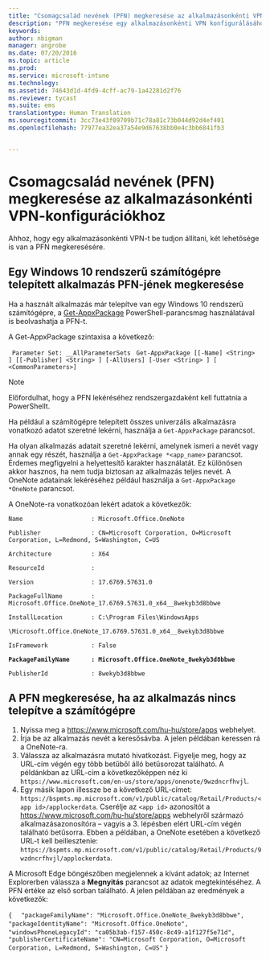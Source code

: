 ```yaml
---
title: "Csomagcsalád nevének (PFN) megkeresése az alkalmazásonkénti VPN-ekhez | Microsoft Intune"
description: "PFN megkeresése egy alkalmazásonkénti VPN konfigurálásához."
keywords: 
author: nbigman
manager: angrobe
ms.date: 07/20/2016
ms.topic: article
ms.prod: 
ms.service: microsoft-intune
ms.technology: 
ms.assetid: 74643d1d-4fd9-4cff-ac79-1a42281d2f76
ms.reviewer: tycast
ms.suite: ems
translationtype: Human Translation
ms.sourcegitcommit: 3cc73e43f09709b71c78a81c73b044d92d4ef401
ms.openlocfilehash: 77977ea32ea37a54e9d67638bb0e4c3bb6841fb3


---
```


# Csomagcsalád nevének (PFN) megkeresése az alkalmazásonkénti VPN-konfigurációkhoz

Ahhoz, hogy egy alkalmazásonkénti VPN-t be tudjon állítani, két lehetősége is van a PFN megkeresésére.

## Egy Windows 10 rendszerű számítógépre telepített alkalmazás PFN-jének megkeresése

Ha a használt alkalmazás már telepítve van egy Windows 10 rendszerű számítógépre, a [Get-AppxPackage](https://technet.microsoft.com/library/hh856044.aspx) PowerShell-parancsmag használatával is beolvashatja a PFN-t.

A Get-AppxPackage szintaxisa a következő:

` Parameter Set: __AllParameterSets`
` Get-AppxPackage [[-Name] <String> ] [[-Publisher] <String> ] [-AllUsers] [-User <String> ] [ <CommonParameters>]`

> [!NOTE]
Előfordulhat, hogy a PFN lekéréséhez rendszergazdaként kell futtatnia a PowerShellt.

Ha például a számítógépre telepített összes univerzális alkalmazásra vonatkozó adatot szeretné lekérni, használja a `Get-AppxPackage` parancsot.

Ha olyan alkalmazás adatait szeretné lekérni, amelynek ismeri a nevét vagy annak egy részét, használja a `Get-AppxPackage *<app_name>` parancsot. Érdemes megfigyelni a helyettesítő karakter használatát. Ez különösen akkor hasznos, ha nem tudja biztosan az alkalmazás teljes nevét. A OneNote adatainak lekéréséhez például használja a `Get-AppxPackage *OneNote` parancsot.


A OneNote-ra vonatkozóan lekért adatok a következők:

`Name                   : Microsoft.Office.OneNote`

`Publisher              : CN=Microsoft Corporation, O=Microsoft Corporation, L=Redmond, S=Washington, C=US`

`Architecture           : X64`

`ResourceId             :`

`Version                : 17.6769.57631.0`

`PackageFullName        : Microsoft.Office.OneNote_17.6769.57631.0_x64__8wekyb3d8bbwe`

`InstallLocation        : C:\Program Files\WindowsApps`

`\Microsoft.Office.OneNote_17.6769.57631.0_x64__8wekyb3d8bbwe`

`IsFramework            : False`

**`PackageFamilyName      : Microsoft.Office.OneNote_8wekyb3d8bbwe`**

`PublisherId            : 8wekyb3d8bbwe`



## A PFN megkeresése, ha az alkalmazás nincs telepítve a számítógépre

1.  Nyissa meg a https://www.microsoft.com/hu-hu/store/apps webhelyet.
2.  Írja be az alkalmazás nevét a keresősávba. A jelen példában keressen rá a OneNote-ra.
3.  Válassza az alkalmazásra mutató hivatkozást. Figyelje meg, hogy az URL-cím végén egy több betűből álló betűsorozat található. A példánkban az URL-cím a következőképpen néz ki `https://www.microsoft.com/en-us/store/apps/onenote/9wzdncrfhvjl`.
4.  Egy másik lapon illessze be a következő URL-címet: `https://bspmts.mp.microsoft.com/v1/public/catalog/Retail/Products/<app id>/applockerdata`. Cserélje az `<app id>` azonosítót a https://www.microsoft.com/hu-hu/store/apps webhelyről származó alkalmazásazonosítóra – vagyis a 3. lépésben elért URL-cím végén található betűsorra. Ebben a példában, a OneNote esetében a következő URL-t kell beillesztenie: `https://bspmts.mp.microsoft.com/v1/public/catalog/Retail/Products/9wzdncrfhvjl/applockerdata`.

A Microsoft Edge böngészőben megjelennek a kívánt adatok; az Internet Explorerben válassza a **Megnyitás** parancsot az adatok megtekintéséhez. A PFN értéke az első sorban található. A jelen példában az eredmények a következők:


`{`
`  "packageFamilyName": "Microsoft.Office.OneNote_8wekyb3d8bbwe",`
`  "packageIdentityName": "Microsoft.Office.OneNote",`
`  "windowsPhoneLegacyId": "ca05b3ab-f157-450c-8c49-a1f127f5e71d",`
`  "publisherCertificateName": "CN=Microsoft Corporation, O=Microsoft Corporation, L=Redmond, S=Washington, C=US"`
`}`



<!--HONumber=Aug16_HO3-->


